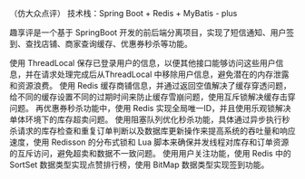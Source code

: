 （仿大众点评）
技术栈：Spring Boot + Redis + MyBatis - plus

  趣享评是一个基于 SpringBoot 开发的前后端分离项目，实现了短信通知、用户签到、查找店铺、商家查询缓存、优惠券秒杀等功能。

使用 ThreadLocal 保存已登录用户的信息，以便其他接口能够访问这些用户信息，并在请求处理完成后从ThreadLocal 中移除用户信息，避免潜在的内存泄露和资源浪费。
使用 Redis 缓存商铺信息，并通过返回空值解决了缓存穿透问题，给不同的缓存设置不同的过期时间来防止缓存雪崩问题，使用互斥锁解决缓存击穿问题。
再优惠券秒杀功能中，使用 Redis 实现全局唯一ID，并且使用乐观锁解决单体环境下的库存超卖问题。
使用阻塞队列优化秒杀功能，具体通过异步执行秒杀请求的库存检查和重复订单判断以及数据库更新操作来提高系统的吞吐量和响应速度，使用 Redisson 的分布式锁和 Lua 脚本来确保并发线程对库存和订单资源的互斥访问，避免超卖和数据不一致问题。
使用用户关注功能，使用 Redis 中的 SortSet 数据类型实现点赞排行榜，使用 BitMap 数据类型实现签到功能。
